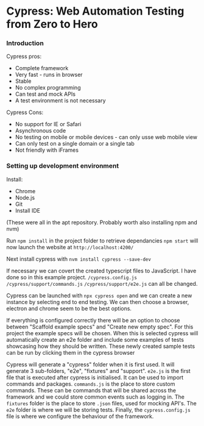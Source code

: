 # Cypress: Web Automation Testing from Zero to Hero

### Introduction

Cypress pros:

* Complete framework
* Very fast - runs in browser
* Stable
* No complex programming
* Can test and mock APIs
* A test environment is not necessary

Cypress Cons:

* No support for IE or Safari
* Asynchronous code
* No testing on mobile or mobile devices - can only usse web mobile view
* Can only test on a single domain or a single tab
* Not friendly with iFrames

### Setting up development environment

Install:

* Chrome
* Node.js
* Git
* Install IDE

(These were all in the apt repository. Probably worth also installing npm and nvm)

Run `npm install` in the project folder to retrieve dependancies
`npm start` will now launch the website at `http://localhost:4200/`

Next install cypress with `nvm install cypress --save-dev`

If necessary we can covert the created typescript files to JavaScript. I have done so in this example project. `/cypress.config.js` `/cypress/support/commands.js` `/cypress/support/e2e.js` can all be changed.

Cypress can be launched with `npx cypress open` and we can create a new instance by selecting end to end testing. We can then choose a browser, electron and chrome seem to be the best options.

If everything is configured correctly there will be an option to choose between "Scaffold example specs" and "Create new empty spec". For this project the example specs will be chosen. When this is selected cypress will automatically create an e2e folder and include some examples of tests showcasing how they should be written. These newly created sample tests can be run by clicking them in the cypress browser

Cypress will generate a "cypress" folder when it is first used. It will generate 3 sub-folders, "e2e", "fixtures" and "support". `e2e.js` is the first file that is executed after cypress is initialised. It can be used to import commands and packages. `commands.js` is the place to store custom commands. These can be commands that will be shared across the framework and we could store common events such as logging in. The `fixtures` folder is the place to store `.json` files, used for mocking API's. The `e2e` folder is where we will be storing tests. Finally, the `cypress.config.js` file is where we configure the behaviour of the framework.